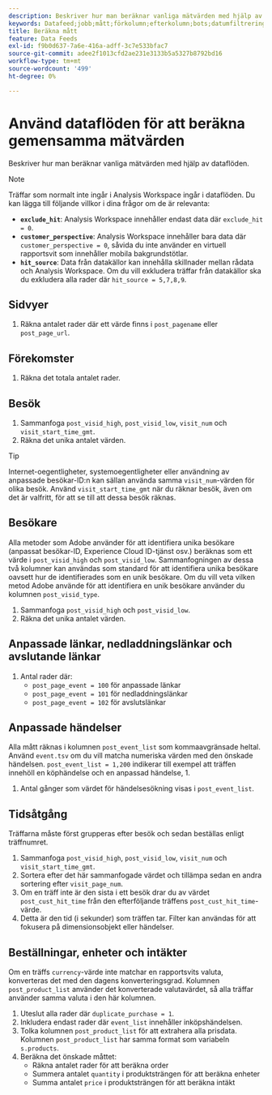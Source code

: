 ```yaml
---
description: Beskriver hur man beräknar vanliga mätvärden med hjälp av dataflöden.
keywords: Datafeed;jobb;mått;förkolumn;efterkolumn;bots;datumfiltrering;händelsesträng;vanliga;formler
title: Beräkna mått
feature: Data Feeds
exl-id: f9b0d637-7a6e-416a-adff-3c7e533bfac7
source-git-commit: adee2f1013cfd2ae231e3133b5a5327b8792bd16
workflow-type: tm+mt
source-wordcount: '499'
ht-degree: 0%

---
```


# Använd dataflöden för att beräkna gemensamma mätvärden

Beskriver hur man beräknar vanliga mätvärden med hjälp av dataflöden.

>[!NOTE]
>
>Träffar som normalt inte ingår i Analysis Workspace ingår i dataflöden. Du kan lägga till följande villkor i dina frågor om de är relevanta:
>
>* **`exclude_hit`**: Analysis Workspace innehåller endast data där `exclude_hit = 0`.
>* **`customer_perspective`**: Analysis Workspace innehåller bara data där `customer_perspective = 0`, såvida du inte använder en virtuell rapportsvit som innehåller mobila bakgrundstötlar.
>* **`hit_source`**: Data från datakällor kan innehålla skillnader mellan rådata och Analysis Workspace. Om du vill exkludera träffar från datakällor ska du exkludera alla rader där `hit_source = 5,7,8,9`.

## Sidvyer

1. Räkna antalet rader där ett värde finns i `post_pagename` eller `post_page_url`.

## Förekomster

1. Räkna det totala antalet rader.

## Besök

1. Sammanfoga `post_visid_high`, `post_visid_low`, `visit_num` och `visit_start_time_gmt`.
1. Räkna det unika antalet värden.

>[!TIP]
>
>Internet-oegentligheter, systemoegentligheter eller användning av anpassade besökar-ID:n kan sällan använda samma `visit_num`-värden för olika besök. Använd `visit_start_time_gmt` när du räknar besök, även om det är valfritt, för att se till att dessa besök räknas.

## Besökare

Alla metoder som Adobe använder för att identifiera unika besökare (anpassat besökar-ID, Experience Cloud ID-tjänst osv.) beräknas som ett värde i `post_visid_high` och `post_visid_low`. Sammanfogningen av dessa två kolumner kan användas som standard för att identifiera unika besökare oavsett hur de identifierades som en unik besökare. Om du vill veta vilken metod Adobe använde för att identifiera en unik besökare använder du kolumnen `post_visid_type`.

1. Sammanfoga `post_visid_high` och `post_visid_low`.
2. Räkna det unika antalet värden.

## Anpassade länkar, nedladdningslänkar och avslutande länkar

1. Antal rader där:
   * `post_page_event = 100` för anpassade länkar
   * `post_page_event = 101` för nedladdningslänkar
   * `post_page_event = 102` för avslutslänkar

## Anpassade händelser

Alla mått räknas i kolumnen `post_event_list` som kommaavgränsade heltal. Använd `event.tsv` om du vill matcha numeriska värden med den önskade händelsen. `post_event_list = 1,200` indikerar till exempel att träffen innehöll en köphändelse och en anpassad händelse, 1.

1. Antal gånger som värdet för händelsesökning visas i `post_event_list`.

## Tidsåtgång

Träffarna måste först grupperas efter besök och sedan beställas enligt träffnumret.

1. Sammanfoga `post_visid_high`, `post_visid_low`, `visit_num` och `visit_start_time_gmt`.
2. Sortera efter det här sammanfogade värdet och tillämpa sedan en andra sortering efter `visit_page_num`.
3. Om en träff inte är den sista i ett besök drar du av värdet `post_cust_hit_time` från den efterföljande träffens `post_cust_hit_time`-värde.
4. Detta är den tid (i sekunder) som träffen tar. Filter kan användas för att fokusera på dimensionsobjekt eller händelser.

## Beställningar, enheter och intäkter

Om en träffs `currency`-värde inte matchar en rapportsvits valuta, konverteras det med den dagens konverteringsgrad. Kolumnen `post_product_list` använder det konverterade valutavärdet, så alla träffar använder samma valuta i den här kolumnen.

1. Uteslut alla rader där `duplicate_purchase = 1`.
2. Inkludera endast rader där `event_list` innehåller inköpshändelsen.
3. Tolka kolumnen `post_product_list` för att extrahera alla prisdata. Kolumnen `post_product_list` har samma format som variabeln `s.products`.
4. Beräkna det önskade måttet:
   * Räkna antalet rader för att beräkna order
   * Summera antalet `quantity` i produktsträngen för att beräkna enheter
   * Summa antalet `price` i produktsträngen för att beräkna intäkt
